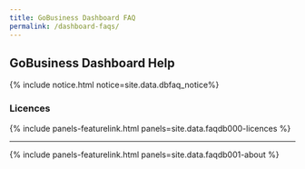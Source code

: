 ```yaml
---
title: GoBusiness Dashboard FAQ
permalink: /dashboard-faqs/
---
```


## GoBusiness Dashboard Help

{% include notice.html notice=site.data.dbfaq_notice%}

### Licences

{% include panels-featurelink.html panels=site.data.faqdb000-licences %}

----

{% include panels-featurelink.html panels=site.data.faqdb001-about %}
